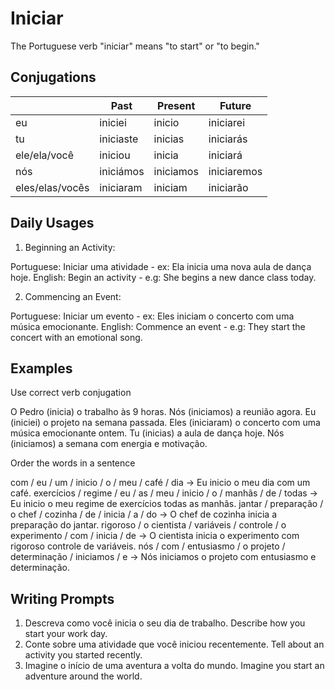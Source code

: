 # Iniciar

The Portuguese verb "iniciar" means "to start" or "to begin."

## Conjugations

|                 | Past      | Present   | Future      |
| --------------- | --------- | --------- | ----------- |
| eu              | iniciei   | inicio    | iniciarei   |
| tu              | iniciaste | inicias   | iniciarás   |
| ele/ela/você    | iniciou   | inicia    | iniciará    |
| nós             | iniciámos | iniciamos | iniciaremos |
| eles/elas/vocês | iniciaram | iniciam   | iniciarão   |

## Daily Usages

1. Beginning an Activity:

Portuguese: Iniciar uma atividade - ex: Ela inicia uma nova aula de dança hoje.
English: Begin an activity - e.g: She begins a new dance class today.

2. Commencing an Event:

Portuguese: Iniciar um evento - ex: Eles iniciam o concerto com uma música emocionante.
English: Commence an event - e.g: They start the concert with an emotional song.

## Examples

Use correct verb conjugation

O Pedro (inicia) o trabalho às 9 horas.
Nós (iniciamos) a reunião agora.
Eu (iniciei) o projeto na semana passada.
Eles (iniciaram) o concerto com uma música emocionante ontem.
Tu (inicias) a aula de dança hoje.
Nós (iniciamos) a semana com energia e motivação.

Order the words in a sentence

com / eu / um / inicio / o / meu / café / dia -> Eu inicio o meu dia com um café.
exercícios / regime / eu / as / meu / inicio / o / manhãs / de / todas -> Eu inicio o meu regime de exercícios todas as manhãs.
jantar / preparação / o chef / cozinha / de / inicia / a / do -> O chef de cozinha inicia a preparação do jantar.
rigoroso / o cientista / variáveis / controle / o experimento / com / inicia / de -> O cientista inicia o experimento com rigoroso controle de variáveis.
nós / com / entusiasmo / o projeto / determinação / iniciamos / e -> Nós iniciamos o projeto com entusiasmo e determinação.

## Writing Prompts

1. Descreva como você inicia o seu dia de trabalho. Describe how you start your work day.
2. Conte sobre uma atividade que você iniciou recentemente. Tell about an activity you started recently.
3. Imagine o início de uma aventura a volta do mundo. Imagine you start an adventure around the world.
